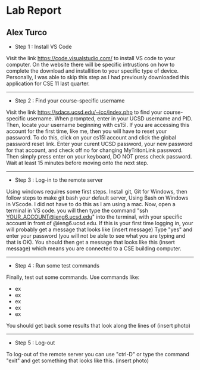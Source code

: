 # Lab Report
## Alex Turco
* Step 1 : Install VS Code

Visit the link https://code.visualstudio.com/ to install VS code to your computer. 
On the website there will be specific intrustions on how to complete the download and installition to your specific type of device. 
Personally, I was able to skip this step as I had previously downloaded this application for CSE 11 last quarter.

-----------------------------------------------------------------------------------------------------------------------------------------------------------

* Step 2 : Find your course-specific username

Visit the link https://sdacs.ucsd.edu/~icc/index.php to find your course-specific username.
When prompted, enter in your UCSD username and PID. 
Then, locate your username beginning with cs15l.
If you are accessing this account for the first time, like me, then you will have to reset your password.
To do this, click on your cs15l account and click the global password reset link.
Enter your curent UCSD password, your new password for that account, and check off no for changing MyTritonLink password.
Then simply press enter on your keyboard, DO NOT press check password.
Wait at least 15 minutes before moving onto the next step.

-----------------------------------------------------------------------------------------------------------------------------------------------------------

* Step 3 : Log-in to the remote server

Using windows requires some first steps.
Install git, Git for Windows, then follow steps to make git bash your default server, Using Bash on Windows in VScode.
I did not have to do this as I am using a mac.
Now, open a terminal in VS code.
you will then type the command "ssh YOUR_ACCOUNT@ieng6.ucsd.edu" into the terminal, with your specific account in front of @ieng6.ucsd.edu.
If this is your first time logging in, your will probably get a message that looks like (insert message)
Type "yes" and enter your password (you will not be able to see what you are typing and that is OK).
You should then get a message that looks like this (insert message) which means you are connected to a CSE building computer.

-----------------------------------------------------------------------------------------------------------------------------------------------------------

* Step 4 : Run some test commands

Finally, test out some commands.
Use commands like:
* ex
* ex
* ex
* ex
* ex

You should get back some results that look along the lines of (insert photo)

-----------------------------------------------------------------------------------------------------------------------------------------------------------

* Step 5 : Log-out

To log-out of the remote server you can use "ctrl-D" or type the command "exit" and get something that looks like this. (insert photo)

